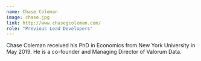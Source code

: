 ```yaml
---
name: Chase Coleman
image: chase.jpg
link: http://www.chasegcoleman.com/
role: "Previous Lead Developers"
---
```

Chase Coleman received his PhD in Economics from New York University in May 2019. He is a co-founder and Managing Director of Valorum Data.